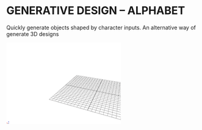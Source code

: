 
# GENERATIVE DESIGN – ALPHABET

Quickly generate objects shaped by character inputs. An alternative way of generate 3D designs 

![character](assets/alphabet.gif)

